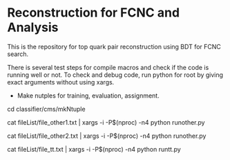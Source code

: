 # Reconstruction for FCNC and Analysis

This is the repository for top quark pair reconstruction using BDT for FCNC search.

There is several test steps for compile macros and check if the code is running well or not. To check and debug code, run python for root by giving exact arguments without using xargs.

  * Make nutples for training, evaluation, assignment.

  cd classifier/cms/mkNtuple

  cat fileList/file_other1.txt | xargs -i -P$(nproc) -n4 python runother.py

  cat fileList/file_other2.txt | xargs -i -P$(nproc) -n4 python runother.py

  cat fileList/file_tt.txt | xargs -i -P$(nproc) -n4 python runtt.py
